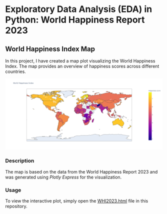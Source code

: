 # Exploratory Data Analysis (EDA) in Python: World Happiness Report 2023 

## World Happiness Index Map

In this project, I have created a map plot visualizing the World Happiness Index. The map provides an overview of happiness scores across different countries.

![World Happiness Index Map](WHR23_map.png)

### Description

The map is based on the data from the World Happiness Report 2023 and was generated using *Plotly Express* for the visualization.

### Usage

To view the interactive plot, simply open the [WHI2023.html](WHI2023.html) file in this repository.


